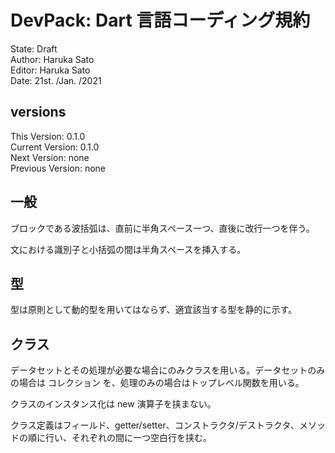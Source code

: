 # DevPack: Dart 言語コーディング規約

State: Draft  
Author: Haruka Sato  
Editor: Haruka Sato  
Date: 21st. /Jan. /2021

## versions

This Version: 0.1.0  
Current Version: 0.1.0  
Next Version: none  
Previous Version: none

## 一般

ブロックである波括弧は、直前に半角スペース一つ、直後に改行一つを伴う。

文における識別子と小括弧の間は半角スペースを挿入する。

## 型

型は原則として動的型を用いてはならず、適宜該当する型を静的に示す。

## クラス

データセットとその処理が必要な場合にのみクラスを用いる。データセットのみの場合は コレクション を、処理のみの場合はトップレベル関数を用いる。

クラスのインスタンス化は new 演算子を挟まない。

クラス定義はフィールド、getter/setter、コンストラクタ/デストラクタ、メソッドの順に行い、それぞれの間に一つ空白行を挟む。
